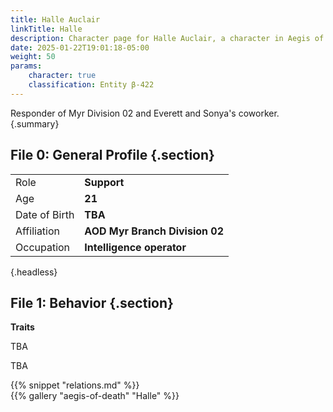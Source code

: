```yaml
---
title: Halle Auclair
linkTitle: Halle
description: Character page for Halle Auclair, a character in Aegis of Death.
date: 2025-01-22T19:01:18-05:00
weight: 50
params:
    character: true
    classification: Entity β-422
---
```


Responder of Myr Division 02 and Everett and Sonya's coworker.
{.summary}

<!--more-->

<section class="info">

## File 0: General Profile {.section}

|               |                          |
| ------------- | ------------------------ |
| Role          | **Support**       |
| Age           | **21**                   |
| Date of Birth | **TBA**        |
| Affiliation   | **AOD Myr Branch Division 02** |
| Occupation    | **Intelligence operator**            |
{.headless}

</section>
<section class="details">

## File 1: Behavior {.section}

**Traits**

TBA

</section>
<section class="history">

TBA

</section>
<section class="relations">
{{% snippet "relations.md" %}}
</section>
<section class="gallery">
{{% gallery "aegis-of-death" "Halle" %}}
</section>
<section class="extra">

</section>
